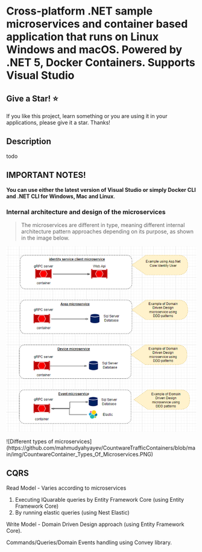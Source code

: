 ﻿# Cross-platform .NET sample microservices and container based application that runs on Linux Windows and macOS. Powered by .NET 5, Docker Containers. Supports Visual Studio

## Give a Star! :star:

If you like this project, learn something or you are using it in your applications, please give it a star. Thanks!

## Description
todo

## IMPORTANT NOTES!
**You can use either the latest version of Visual Studio or simply Docker CLI and .NET CLI for Windows, Mac and Linux**.

### Internal architecture and design of the microservices
> The microservices are different in type, meaning different internal architecture pattern approaches depending on its purpose, as shown in the image below.
<p>
<img src="img/CountwareContainer_Types_Of_Microservices.png">
<p>
<p>
![Different types of microservices](https://github.com/mahmudyahyayev/CountwareTrafficContainers/blob/main/img/CountwareContainer_Types_Of_Microservices.PNG)


## CQRS
Read Model - Varies according to microservices
 1. Executing IQuarable queries by  Entity Framework Core (using Entity Framework Core) 
 2.  By running elastic queries (using Nest Elastic)

Write Model - Domain Driven Design approach (using Entity Framework Core).

Commands/Queries/Domain Events handling using Convey library.
